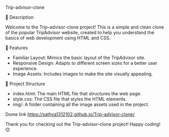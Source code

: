 Trip-advisor-clone

🌟 Description

Welcome to the Trip-advisor-clone project! This is a simple and clean clone of the popular TripAdvisor website, created to help you understand the basics of web development using HTML and CSS.


🚀 Features

* Familiar Layout: Mimics the basic layout of the TripAdvisor site.
* Responsive Design: Adapts to different screen sizes for a better user experience.
* Image Assets: Includes images to make the site visually appealing.
  
📁 Project Structure

* index.html: The main HTML file that structures the web page.
* style.css: The CSS file that styles the HTML elements.
* img/: A folder containing all the image assets used in the project.

Dome link https://sathya1312102.github.io/Trip-advisor-clone/

Thank you for checking out the Trip-advisor-clone project! Happy coding! 😊
